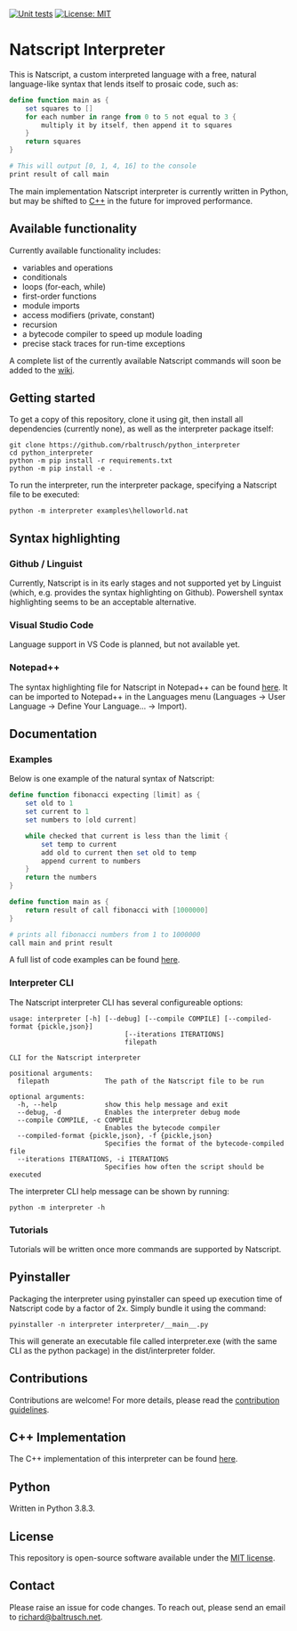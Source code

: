 [![Unit tests](https://github.com/rbaltrusch/python_interpreter/actions/workflows/pytest-unit-tests.yml/badge.svg)](https://github.com/rbaltrusch/python_interpreter/actions/workflows/pytest-unit-tests.yml)
[![License: MIT](https://img.shields.io/badge/License-MIT-purple.svg)](https://opensource.org/licenses/MIT)

# Natscript Interpreter

This is Natscript, a custom interpreted language with a free, natural language-like syntax that lends itself to prosaic code, such as:

```powershell
define function main as {
    set squares to []
    for each number in range from 0 to 5 not equal to 3 {
        multiply it by itself, then append it to squares
    }
    return squares
}

# This will output [0, 1, 4, 16] to the console
print result of call main
```

The main implementation Natscript interpreter is currently written in Python, but may be shifted to [C++](https://github.com/rbaltrusch/python_interpreter/tree/main/README.md#1-c-implementation) in the future for improved performance.

## Available functionality

Currently available functionality includes:
- variables and operations
- conditionals
- loops (for-each, while)
- first-order functions
- module imports
- access modifiers (private, constant)
- recursion
- a bytecode compiler to speed up module loading
- precise stack traces for run-time exceptions

A complete list of the currently available Natscript commands will soon be added to the [wiki](https://github.com/rbaltrusch/python_interpreter/wiki).

## Getting started

To get a copy of this repository, clone it using git, then install all dependencies (currently none), as well as the interpreter package itself:

```batch
git clone https://github.com/rbaltrusch/python_interpreter
cd python_interpreter
python -m pip install -r requirements.txt
python -m pip install -e .
```

To run the interpreter, run the interpreter package, specifying a Natscript file to be executed:
```batch
python -m interpreter examples\helloworld.nat
```

## Syntax highlighting

### Github / Linguist

Currently, Natscript is in its early stages and not supported yet by Linguist (which, e.g. provides the syntax highlighting on Github). Powershell syntax highlighting seems to be an acceptable alternative.

### Visual Studio Code

Language support in VS Code is planned, but not available yet.

### Notepad++

The syntax highlighting file for Natscript in Notepad++ can be found [here](https://github.com/rbaltrusch/python_interpreter/tree/main/tools/syntax_highlighting/notepad++/natscript.xml). It can be imported to Notepad++ in the Languages menu (Languages -> User Language -> Define Your Language... -> Import).

## Documentation

### Examples

Below is one example of the natural syntax of Natscript:

```powershell
define function fibonacci expecting [limit] as {
    set old to 1
    set current to 1
    set numbers to [old current]

    while checked that current is less than the limit {
        set temp to current
        add old to current then set old to temp
        append current to numbers
    }
    return the numbers
}

define function main as {
    return result of call fibonacci with [1000000]
}

# prints all fibonacci numbers from 1 to 1000000
call main and print result
```

A full list of code examples can be found [here](https://github.com/rbaltrusch/python_interpreter/tree/main/examples).


### Interpreter CLI

The Natscript interpreter CLI has several configureable options:

```
usage: interpreter [-h] [--debug] [--compile COMPILE] [--compiled-format {pickle,json}]
                             [--iterations ITERATIONS]
                             filepath

CLI for the Natscript interpreter

positional arguments:
  filepath              The path of the Natscript file to be run

optional arguments:
  -h, --help            show this help message and exit
  --debug, -d           Enables the interpreter debug mode
  --compile COMPILE, -c COMPILE
                        Enables the bytecode compiler
  --compiled-format {pickle,json}, -f {pickle,json}
                        Specifies the format of the bytecode-compiled file
  --iterations ITERATIONS, -i ITERATIONS
                        Specifies how often the script should be executed
```

The interpreter CLI help message can be shown by running:
```batch
python -m interpreter -h
```

### Tutorials

Tutorials will be written once more commands are supported by Natscript.

## Pyinstaller

Packaging the interpreter using pyinstaller can speed up execution time of Natscript code by a factor of 2x. Simply bundle it using the command:

```batch
pyinstaller -n interpreter interpreter/__main__.py
```

This will generate an executable file called interpreter.exe (with the same CLI as the python package) in the dist/interpreter folder.

## Contributions

Contributions are welcome! For more details, please read the [contribution guidelines](CONTRIBUTING.md).

## C++ Implementation

The C++ implementation of this interpreter can be found [here](https://github.com/rbaltrusch/cpp_interpreter).

## Python

Written in Python 3.8.3.

## License

This repository is open-source software available under the [MIT license](https://github.com/rbaltrusch/python_interpreter/blob/main/LICENSE).

## Contact

Please raise an issue for code changes. To reach out, please send an email to richard@baltrusch.net.
